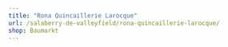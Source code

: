 ```yaml
---
title: "Rona Quincaillerie Larocque"
url: /salaberry-de-valleyfield/rona-quincaillerie-larocque/
shop: Baumarkt
---
```

